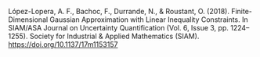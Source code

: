 López-Lopera, A. F., Bachoc, F., Durrande, N., & Roustant, O. (2018). Finite-Dimensional Gaussian Approximation with Linear Inequality Constraints. In SIAM/ASA Journal on Uncertainty Quantification (Vol. 6, Issue 3, pp. 1224–1255). Society for Industrial & Applied Mathematics (SIAM). https://doi.org/10.1137/17m1153157
